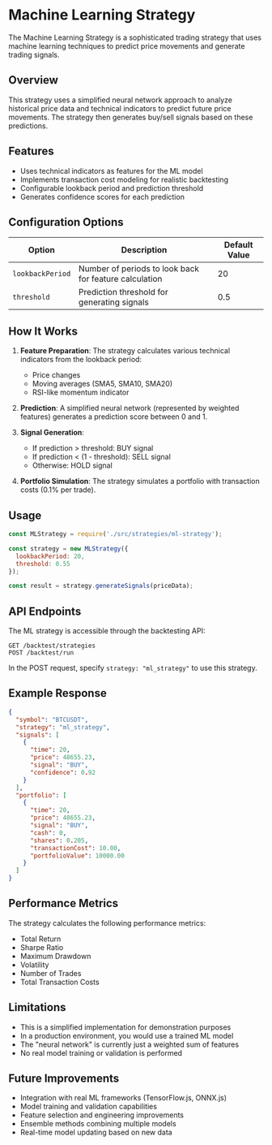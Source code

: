 # Machine Learning Strategy

The Machine Learning Strategy is a sophisticated trading strategy that uses machine learning techniques to predict price movements and generate trading signals.

## Overview

This strategy uses a simplified neural network approach to analyze historical price data and technical indicators to predict future price movements. The strategy then generates buy/sell signals based on these predictions.

## Features

- Uses technical indicators as features for the ML model
- Implements transaction cost modeling for realistic backtesting
- Configurable lookback period and prediction threshold
- Generates confidence scores for each prediction

## Configuration Options

| Option | Description | Default Value |
|--------|-------------|---------------|
| `lookbackPeriod` | Number of periods to look back for feature calculation | 20 |
| `threshold` | Prediction threshold for generating signals | 0.5 |

## How It Works

1. **Feature Preparation**: The strategy calculates various technical indicators from the lookback period:
   - Price changes
   - Moving averages (SMA5, SMA10, SMA20)
   - RSI-like momentum indicator

2. **Prediction**: A simplified neural network (represented by weighted features) generates a prediction score between 0 and 1.

3. **Signal Generation**: 
   - If prediction > threshold: BUY signal
   - If prediction < (1 - threshold): SELL signal
   - Otherwise: HOLD signal

4. **Portfolio Simulation**: The strategy simulates a portfolio with transaction costs (0.1% per trade).

## Usage

```javascript
const MLStrategy = require('./src/strategies/ml-strategy');

const strategy = new MLStrategy({
  lookbackPeriod: 20,
  threshold: 0.55
});

const result = strategy.generateSignals(priceData);
```

## API Endpoints

The ML strategy is accessible through the backtesting API:

```
GET /backtest/strategies
POST /backtest/run
```

In the POST request, specify `strategy: "ml_strategy"` to use this strategy.

## Example Response

```json
{
  "symbol": "BTCUSDT",
  "strategy": "ml_strategy",
  "signals": [
    {
      "time": 20,
      "price": 48655.23,
      "signal": "BUY",
      "confidence": 0.92
    }
  ],
  "portfolio": [
    {
      "time": 20,
      "price": 48655.23,
      "signal": "BUY",
      "cash": 0,
      "shares": 0.205,
      "transactionCost": 10.00,
      "portfolioValue": 10000.00
    }
  ]
}
```

## Performance Metrics

The strategy calculates the following performance metrics:
- Total Return
- Sharpe Ratio
- Maximum Drawdown
- Volatility
- Number of Trades
- Total Transaction Costs

## Limitations

- This is a simplified implementation for demonstration purposes
- In a production environment, you would use a trained ML model
- The "neural network" is currently just a weighted sum of features
- No real model training or validation is performed

## Future Improvements

- Integration with real ML frameworks (TensorFlow.js, ONNX.js)
- Model training and validation capabilities
- Feature selection and engineering improvements
- Ensemble methods combining multiple models
- Real-time model updating based on new data
